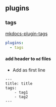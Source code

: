 ## plugins
### tags
[mkdocs-plugin-tags](https://github.com/jldiaz/mkdocs-plugin-tags)

```yaml title="mkdocs.yaml"
plugins:
  - tags
```

#### add header to `md` files
- Add as first line

```
---
title: title
tags:
    - tag1
    - tag2
---
```